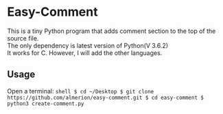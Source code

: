# Easy-Comment  
  
 This is a tiny Python program that adds comment section to the top of the source file.  
 The only dependency is latest version of Python(V 3.6.2)  
 It works for C. However, I will add the other languages.  

## Usage
   Open a terminal:
   	```shell
	$ cd ~/Desktop
	$ git clone https://github.com/almerion/easy-comment.git
	$ cd easy-comment
	$ python3 create-comment.py
	```
